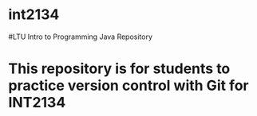 # int2134
#LTU Intro to Programming Java Repository
# This repository is for students to practice version control with Git for INT2134
